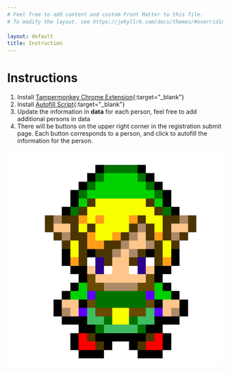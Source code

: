 ```yaml
---
# Feel free to add content and custom Front Matter to this file.
# To modify the layout, see https://jekyllrb.com/docs/themes/#overriding-theme-defaults

layout: default
title: Instruction
---
```


# Instructions

1. Install [Tampermonkey Chrome Extension](https://chrome.google.com/webstore/detail/tampermonkey/dhdgffkkebhmkfjojejmpbldmpobfkfo){:target="_blank"}
2. Install [Autofill Script](/assets/js/autofill.user.js){:target="_blank"}
3. Update the information in **data** for each person, feel free to add additional persons in data
4. There will be buttons on the upper right corner in the registration submit page. Each button corresponds to a person, and click to autofill the information for the person.


<!-- ![Best of Luck](/assets/image/link.png) -->

<p align="center"><img src="/assets/image/link.png"></p>
